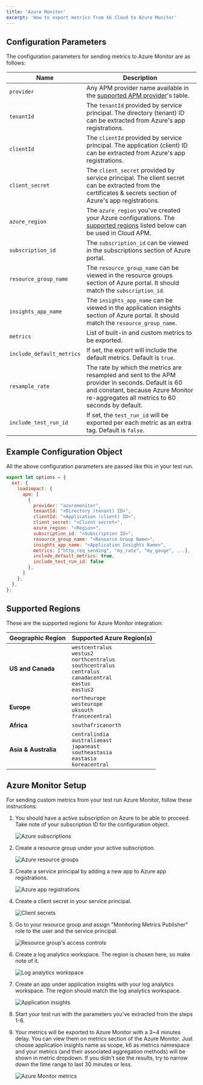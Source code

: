 ```yaml
---
title: 'Azure Monitor'
excerpt: 'How to export metrics from k6 Cloud to Azure Monitor'
---
```


## Configuration Parameters

The configuration parameters for sending metrics to Azure Monitor are as follows:

| Name                      | Description                                                                                                                                                                                |
| ------------------------- | ------------------------------------------------------------------------------------------------------------------------------------------------------------------------------------------ |
| `provider`                | Any APM provider name available in the [supported APM provider](/cloud/integrations/cloud-apm#supported-apm-providers)'s table.                                                            |
| `tenantId`                | The `tenantId` provided by service principal. The directory (tenant) ID can be extracted from Azure's app registrations.                                                                   |
| `clientId`                | The `clientId` provided by service principal. The application (client) ID can be extracted from Azure's app registrations.                                                                 |
| `client_secret`           | The `client_secret` provided by service principal. The client secret can be extracted from the certificates & secrets section of Azure's app registrations.                                |
| `azure_region`            | The `azure_region` you've created your Azure configurations. The [supported regions](#supported-regions) listed below can be used in Cloud APM.                                            |
| `subscription_id`         | The `subscription_id` can be viewed in the subscriptions section of Azure portal.                                                                                                          |
| `resource_group_name`     | The `resource_group_name` can be viewed in the resource groups section of Azure portal. It should match the `subscription_id`.                                                             |
| `insights_app_name`       | The `insights_app_name` can be viewed in the application insights section of Azure portal. It should match the `resource_group_name`.                                                      |
| `metrics`                 | List of built-in and custom metrics to be exported.                                                                                                                                        |
| `include_default_metrics` | If set, the export will include the default metrics. Default is `true`.                                                                                                                    |
| `resample_rate`           | The rate by which the metrics are resampled and sent to the APM provider in seconds. Default is 60 and constant, because Azure Monitor re-aggregates all metrics to 60 seconds by default. |
| `include_test_run_id`     | If set, the `test_run_id` will be exported per each metric as an extra tag. Default is `false`.                                                                                            |

## Example Configuration Object

All the above configuration parameters are passed like this in your test run.

```javascript
export let options = {
  ext: {
    loadimpact: {
      apm: [
        {
          provider: "azuremonitor",
          tenantId: "<Directory (tenant) ID>",
          clientId: "<Application (client) ID>",
          client_secret: "<Client secret>",
          azure_region: "<Region>",
          subscription_id: "<Subscription ID>",
          resource_group_name: "<Resource Group Name>",
          insights_app_name: "<Application Insights Name>",
          metrics: ["http_req_sending", "my_rate", "my_gauge", ...],
          include_default_metrics: true,
          include_test_run_id: false
        },
      ]
    },
  },
};
```

## Supported Regions

These are the supported regions for Azure Monitor integration:

| Geographic Region    | Supported Azure Region(s)                                                                                                              |
| -------------------- | -------------------------------------------------------------------------------------------------------------------------------------- |
| **US and Canada**    | `westcentralus`<br/>`westus2`<br/>`northcentralus`<br/>`southcentralus`<br/>`centralus`<br/>`canadacentral`<br/>`eastus`<br/>`eastus2` |
| **Europe**           | `northeurope`<br/>`westeurope`<br/>`uksouth`<br/>`francecentral`                                                                       |
| **Africa**           | `southafricanorth`                                                                                                                     |
| **Asia & Australia** | `centralindia`<br/>`australiaeast`<br/>`japaneast`<br/>`southeastasia`<br/>`eastasia`<br/>`koreacentral`                               |

## Azure Monitor Setup

For sending custom metrics from your test run Azure Monitor, follow these instructions:

1. You should have a active subscription on Azure to be able to proceed. Take note of your subscription ID for the configuration object.

    ![Azure subscriptions](images/azure-subscriptions.png)
2. Create a resource group under your active subscription.

    ![Azure resource groups](images/azure-resource-groups.png)
3. Create a service principal by adding a new app to Azure app registrations.

    ![Azure app registrations](images/azure-app-registrations.png)
4. Create a client secret in your service principal.

    ![Client secrets](images/client-secrets.png)
5. Go to your resource group and assign "Monitoring Metrics Publisher" role to the user and the service principal.

    ![Resource group's access controls](images/rg-access-controls.png)
6. Create a log analytics workspace. The region is chosen here, so make note of it.

    ![Log analytics workspace](images/azure-log-analytics-workspace.png)
7. Create an app under application insights with your log analytics workspace. The region should match the log analytics workspace.

    ![Application insights](images/azure-application-insights.png)
8. Start your test run with the parameters you've extracted from the steps 1-6.
9. Your metrics will be exported to Azure Monitor with a 3~4 minutes delay. You can view them on metrics section of the Azure Monitor. Just choose application insights name as scope, k6 as metrics namespace and your metrics (and their associated aggregation methods) will be shown in metric dropdown. If you didn't see the results, try to narrow down the time range to last 30 minutes or less.

    ![Azure Monitor metrics](images/azure-monitor.png)
